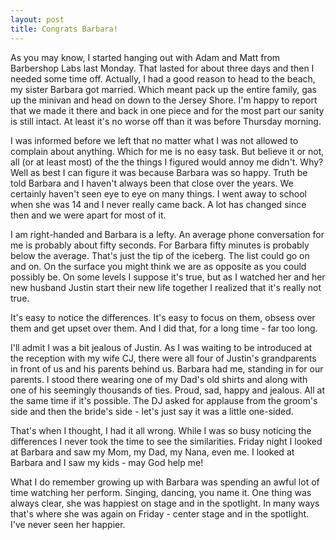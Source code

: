 ```yaml
---
layout: post
title: Congrats Barbara!
---
```


As you may know, I started hanging out with Adam and Matt from Barbershop Labs last Monday. That lasted for about three days and then I needed some time off. Actually, I had a good reason to head to the beach, my sister Barbara got married. Which meant pack up the entire family, gas up the minivan and head on down to the Jersey Shore. I'm happy to report that we made it there and back in one piece and for the most part our sanity is still intact. At least it's no worse off than it was before Thursday morning. 

I was informed before we left that no matter what I was not allowed to complain about anything. Which for me is no easy task. But believe it or not, all (or at least most) of the the things I figured would annoy me didn't. Why? Well as best I can figure it was because Barbara was so happy. Truth be told Barbara and I haven't always been that close over the years. We certainly haven't seen eye to eye on many things. I went away to school when she was 14 and I never really came back. A lot has changed since then and we were apart for most of it. 

I am right-handed and Barbara is a lefty. An average phone conversation for me is probably about fifty seconds. For Barbara fifty minutes is probably below the average. That's just the tip of the iceberg. The list could go on and on. On the surface you might think we are as opposite as you could possibly be. On some levels I suppose it's true, but as I watched her and her new husband Justin start their new life together I realized that it's really not true. 

It's easy to notice the differences. It's easy to focus on them, obsess over them and get upset over them. And I did that, for a long time - far too long. 

I'll admit I was a bit jealous of Justin. As I was waiting to be introduced at the reception with my wife CJ, there were all four of Justin's grandparents in front of us and his parents behind us. Barbara had me, standing in for our parents. I stood there wearing one of my Dad's old shirts and along with one of his seemingly thousands of ties. Proud, sad, happy and jealous. All at the same time if it's possible. The DJ asked for applause from the groom's side and then the bride's side - let's just say it was a little one-sided. 

That's when I thought, I had it all wrong. While I was so busy noticing the differences I never took the time to see the similarities. Friday night I looked at Barbara and saw my Mom, my Dad, my Nana, even me. I looked at Barbara and I saw my kids - may God help me! 

What I do remember growing up with Barbara was spending an awful lot of time watching her perform. Singing, dancing, you name it. One thing was always clear, she was happiest on stage and in the spotlight. In many ways that's where she was again on Friday - center stage and in the spotlight. I've never seen her happier.  
